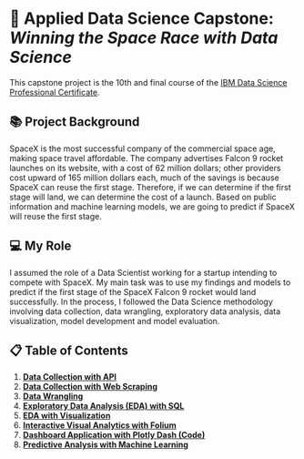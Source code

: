 # 🚀 Applied Data Science Capstone: _Winning the Space Race with Data Science_
This capstone project is the 10th and final course of the [IBM Data Science Professional Certificate](https://www.coursera.org/professional-certificates/ibm-data-science?utm_medium=sem&utm_source=gg&utm_campaign=B2C_NAMER_ibm-data-science_ibm_FTCOF_professional-certificates_country-US-country-CA&campaignid=1876641588&adgroupid=70740725700&device=c&keyword=ibm%20data%20science%20professional%20certificate&matchtype=b&network=g&devicemodel=&adposition=&creativeid=634520636552&hide_mobile_promo&gclid=EAIaIQobChMI35nx4OXugQMVSFFyCh0xjw3IEAAYASAAEgLSs_D_BwE).

## 📚 Project Background

SpaceX is the most successful company of the commercial space age, making space travel affordable. The company advertises Falcon 9 rocket launches on its website, with a cost of 62 million dollars; other providers cost upward of 165 million dollars each, much of the savings is because SpaceX can reuse the first stage. Therefore, if we can determine if the first stage will land, we can determine the cost of a launch. Based on public information and machine learning models, we are going to predict if SpaceX will reuse the first stage.

## 💻 My Role
I assumed the role of a Data Scientist working for a startup intending to compete with SpaceX. My main task was to use my findings and models to predict if the first stage of the SpaceX Falcon 9 rocket would land successfully. In the process, I followed the Data Science methodology involving data collection, data wrangling, exploratory data analysis, data visualization, model development and model evaluation. 

## 📋 Table of Contents
1. [**Data Collection with API**](https://github.com/sarahzorome/IBM-Applied-Data-Science-Capstone/blob/main/Data%20Collection%20API.ipynb)
2. [**Data Collection with Web Scraping**](https://github.com/sarahzorome/IBM-Applied-Data-Science-Capstone/blob/main/Data%20Collection%20with%20Web%20Scraping.ipynb)
3. [**Data Wrangling**](https://github.com/sarahzorome/IBM-Applied-Data-Science-Capstone/blob/main/Data%20Wrangling.ipynb)
4. [**Exploratory Data Analysis (EDA) with SQL**](https://github.com/sarahzorome/IBM-Applied-Data-Science-Capstone/blob/main/EDA%20with%20SQL.ipynb)
5. [**EDA with Visualization**](https://github.com/sarahzorome/IBM-Applied-Data-Science-Capstone/blob/main/EDA%20with%20Visualization.ipynb)
6. [**Interactive Visual Analytics with Folium**](https://github.com/sarahzorome/IBM-Applied-Data-Science-Capstone/blob/main/Interactive%20Visual%20Analytics%20with%20Folium.ipynb)
7. [**Dashboard Application with Plotly Dash (Code)**](https://github.com/sarahzorome/IBM-Applied-Data-Science-Capstone/blob/main/Interactive%20Dashboard%20with%20Ploty%20Dash.py)
8. [**Predictive Analysis with Machine Learning**](https://github.com/sarahzorome/IBM-Applied-Data-Science-Capstone/blob/main/Machine%20Learning%20Prediction.ipynb)

